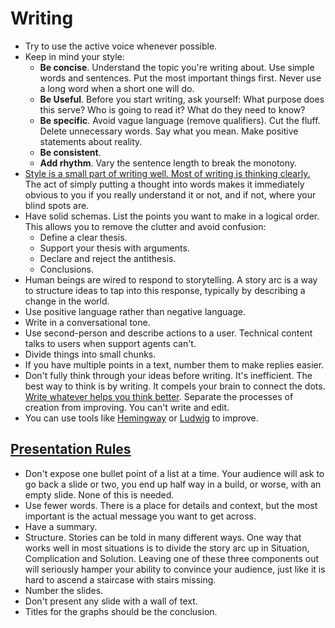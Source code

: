 # Writing

- Try to use the active voice whenever possible.
- Keep in mind your style:
  - **Be concise**. Understand the topic you're writing about. Use simple words and sentences. Put the most important things first. Never use a long word when a short one will do.
  - **Be Useful**. Before you start writing, ask yourself: What purpose does this serve? Who is going to read it? What do they need to know?
  - **Be specific**. Avoid vague language (remove qualifiers). Cut the fluff. Delete unnecessary words. Say what you mean. Make positive statements about reality.
  - **Be consistent**.
  - **Add rhythm**. Vary the sentence length to break the monotony.
- [Style is a small part of writing well. Most of writing is thinking clearly.](https://www.julian.com/guide/write/intro) The act of simply putting a thought into words makes it immediately obvious to you if you really understand it or not, and if not, where your blind spots are.
- Have solid schemas. List the points you want to make in a logical order. This allows you to remove the clutter and avoid confusion:
  - Define a clear thesis.
  - Support your thesis with arguments.
  - Declare and reject the antithesis.
  - Conclusions.
- Human beings are wired to respond to storytelling. A story arc is a way to structure ideas to tap into this response, typically by describing a change in the world.
- Use positive language rather than negative language.
- Write in a conversational tone.
- Use second-person and describe actions to a user. Technical content talks to users when support agents can't.
- Divide things into small chunks.
- If you have multiple points in a text, number them to make replies easier.
- Don't fully think through your ideas before writing. It's inefficient. The best way to think is by writing. It compels your brain to connect the dots. [Write whatever helps you think better](https://twitter.com/eugeneyan/status/1256828197410201601). Separate the processes of creation from improving. You can't write and edit.
- You can use tools like [Hemingway](http://www.hemingwayapp.com/) or [Ludwig](https://ludwig.guru/) to improve.

## [Presentation Rules](http://www.jilles.net/perma/2020/06/05/presentation-rules.html)

- Don't expose one bullet point of a list at a time. Your audience will ask to go back a slide or two, you end up half way in a build, or worse, with an empty slide. None of this is needed.
- Use fewer words. There is a place for details and context, but the most important is the actual message you want to get across.
- Have a summary.
- Structure. Stories can be told in many different ways. One way that works well in most situations is to divide the story arc up in Situation, Complication and Solution. Leaving one of these three components out will seriously hamper your ability to convince your audience, just like it is hard to ascend a staircase with stairs missing.
- Number the slides.
- Don't present any slide with a wall of text.
- Titles for the graphs should be the conclusion.
